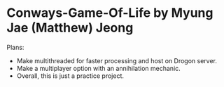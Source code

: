# Conways-Game-Of-Life by Myung Jae (Matthew) Jeong 

Plans:
- Make multithreaded for faster processing and host on Drogon server.
- Make a multiplayer option with an annihilation mechanic.
- Overall, this is just a practice project.
